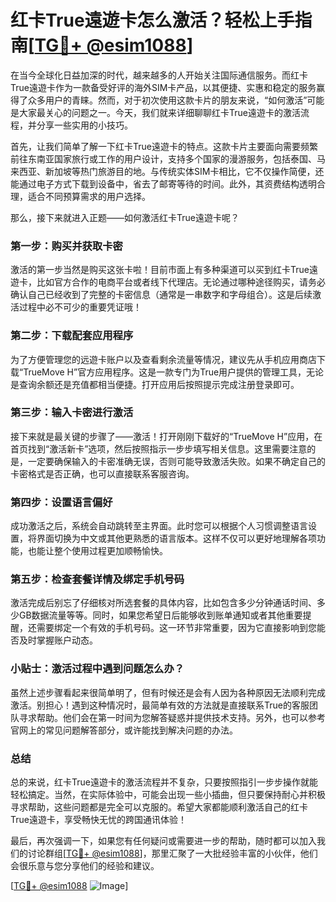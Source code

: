 # 红卡True遠遊卡怎么激活？轻松上手指南[[TG💪+ @esim1088](https://t.me/s/esim1088)]

在当今全球化日益加深的时代，越来越多的人开始关注国际通信服务。而红卡True遠遊卡作为一款备受好评的海外SIM卡产品，以其便捷、实惠和稳定的服务赢得了众多用户的青睐。然而，对于初次使用这款卡片的朋友来说，“如何激活”可能是大家最关心的问题之一。今天，我们就来详细聊聊红卡True遠遊卡的激活流程，并分享一些实用的小技巧。

首先，让我们简单了解一下红卡True遠遊卡的特点。这款卡片主要面向需要频繁前往东南亚国家旅行或工作的用户设计，支持多个国家的漫游服务，包括泰国、马来西亚、新加坡等热门旅游目的地。与传统实体SIM卡相比，它不仅操作简便，还能通过电子方式下载到设备中，省去了邮寄等待的时间。此外，其资费结构透明合理，适合不同预算需求的用户选择。

那么，接下来就进入正题——如何激活红卡True遠遊卡呢？

### 第一步：购买并获取卡密

激活的第一步当然是购买这张卡啦！目前市面上有多种渠道可以买到红卡True遠遊卡，比如官方合作的电商平台或者线下代理店。无论通过哪种途径购买，请务必确认自己已经收到了完整的卡密信息（通常是一串数字和字母组合）。这是后续激活过程中必不可少的重要凭证哦！

### 第二步：下载配套应用程序

为了方便管理您的远遊卡账户以及查看剩余流量等情况，建议先从手机应用商店下载“TrueMove H”官方应用程序。这是一款专门为True用户提供的管理工具，无论是查询余额还是充值都相当便捷。打开应用后按照提示完成注册登录即可。

### 第三步：输入卡密进行激活

接下来就是最关键的步骤了——激活！打开刚刚下载好的“TrueMove H”应用，在首页找到“激活新卡”选项，然后按照指示一步步填写相关信息。这里需要注意的是，一定要确保输入的卡密准确无误，否则可能导致激活失败。如果不确定自己的卡密格式是否正确，也可以直接联系客服咨询。

### 第四步：设置语言偏好

成功激活之后，系统会自动跳转至主界面。此时您可以根据个人习惯调整语言设置，将界面切换为中文或其他更熟悉的语言版本。这样不仅可以更好地理解各项功能，也能让整个使用过程更加顺畅愉快。

### 第五步：检查套餐详情及绑定手机号码

激活完成后别忘了仔细核对所选套餐的具体内容，比如包含多少分钟通话时间、多少GB数据流量等等。同时，如果您希望日后能够收到账单通知或者其他重要提醒，还需要绑定一个有效的手机号码。这一环节非常重要，因为它直接影响到您能否及时掌握账户动态。

### 小贴士：激活过程中遇到问题怎么办？

虽然上述步骤看起来很简单明了，但有时候还是会有人因为各种原因无法顺利完成激活。别担心！遇到这种情况时，最简单有效的方法就是直接联系True的客服团队寻求帮助。他们会在第一时间为您解答疑惑并提供技术支持。另外，也可以参考官网上的常见问题解答部分，或许能找到解决问题的办法。

### 总结

总的来说，红卡True遠遊卡的激活流程并不复杂，只要按照指引一步步操作就能轻松搞定。当然，在实际体验中，可能会出现一些小插曲，但只要保持耐心并积极寻求帮助，这些问题都是完全可以克服的。希望大家都能顺利激活自己的红卡True遠遊卡，享受畅快无忧的跨国通讯体验！

最后，再次强调一下，如果您有任何疑问或需要进一步的帮助，随时都可以加入我们的讨论群组[[TG💪+ @esim1088](https://t.me/s/esim1088)]，那里汇聚了一大批经验丰富的小伙伴，他们会很乐意与您分享他们的经验和建议。

[[TG💪+ @esim1088](https://t.me/s/esim1088) ![Image](https://i.postimg.cc/4NQfJmqS/Snipaste-2025-05-13-00-14-12.png)]